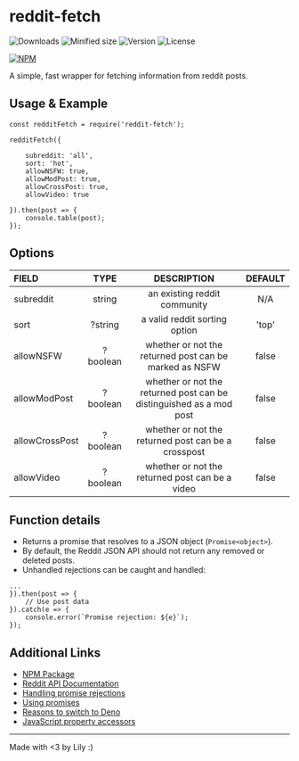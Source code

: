# reddit-fetch

![Downloads](https://img.shields.io/npm/dm/reddit-fetch)
![Minified size](https://img.shields.io/bundlephobia/min/reddit-fetch)
![Version](https://img.shields.io/github/package-json/v/LilyAsFlora/reddit-fetch)
![License](https://img.shields.io/npm/l/reddit-fetch)

[![NPM](https://nodei.co/npm/reddit-fetch.png)](https://nodei.co/npm/reddit-fetch/)

A simple, fast wrapper for fetching information from reddit posts.

## Usage & Example
```
const redditFetch = require('reddit-fetch');

redditFetch({

    subreddit: 'all',
    sort: 'hot',
    allowNSFW: true,
    allowModPost: true,
    allowCrossPost: true,
    allowVideo: true

}).then(post => {
    console.table(post);
});
```

## Options

| FIELD          | TYPE          | DESCRIPTION                                                         | DEFAULT |
| :------------- |:-------------:|:-------------------------------------------------------------------:|:-------:|
| subreddit      | string        | an existing reddit community                                        | N/A     |
| sort           | ?string       | a valid reddit sorting option                                       | 'top'   |
| allowNSFW      | ?boolean      | whether or not the returned post can be marked as NSFW              | false   |
| allowModPost   | ?boolean      | whether or not the returned post can be distinguished as a mod post | false   |
| allowCrossPost | ?boolean      | whether or not the returned post can be a crosspost                 | false   |
| allowVideo | ?boolean | whether or not the returned post can be a video | false |

## Function details
- Returns a promise that resolves to a JSON object (`Promise<object>`).
- By default, the Reddit JSON API should not return any removed or deleted posts.
- Unhandled rejections can be caught and handled:
```
...
}).then(post => {
    // Use post data
}).catch(e => {
    console.error(`Promise rejection: ${e}`);
});
```

## Additional Links
- [NPM Package](https://npmjs.com/package/reddit-fetch/)
- [Reddit API Documentation](https://www.reddit.com/dev/api/)
- [Handling promise rejections](https://javascript.info/promise-error-handling)
- [Using promises](https://developer.mozilla.org/en-US/docs/Web/JavaScript/Reference/Global_Objects/Promise)
- [Reasons to switch to Deno](https://dev.to/victorandcode/should-i-be-using-deno-instead-of-node-js-4h67)
- [JavaScript property accessors](https://developer.mozilla.org/en-US/docs/Web/JavaScript/Reference/Operators/Property_accessors)

***
Made with <3 by Lily :)
